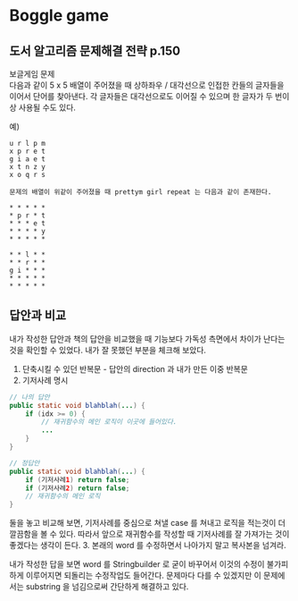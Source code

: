 # Boggle game
## 도서 알고리즘 문제해결 전략 p.150
보글게임 문제 \
다음과 같이 5 x 5 배열이 주어졌을 때 상하좌우 / 대각선으로 인접한 칸들의 글자들을 이어서 단어를 찾아낸다.
각 글자들은 대각선으로도 이어질 수 있으며 한 글자가 두 번이상 사용될 수도 있다.

예)

```
u r l p m
x p r e t
g i a e t
x t n z y
x o q r s

문제의 배열이 위같이 주어졌을 때 prettym girl repeat 는 다음과 같이 존재한다.

* * * * *
* p r * t
* * * e t
* * * * y
* * * * *

* * l * *
* * r * *
g i * * *
* * * * *
* * * * *
```

## 답안과 비교
내가 작성한 답안과 책의 답안을 비교했을 때 기능보다 가독성 측면에서 차이가 난다는 것을 확인할 수 있었다.
내가 잘 못했던 부분을 체크해 보았다.

1. 단축시킬 수 있던 반복문 - 답안의 direction 과 내가 만든 이중 반복문
2. 기저사례 명시
```java
// 나의 답안
public static void blahblah(...) {
    if (idx >= 0) {
        // 재귀함수의 메인 로직이 이곳에 들어있다.
        ...
    }
}

// 정답안
public static void blahblah(...) {
    if (기저사례1) return false;
    if (기저사례2) return false;
    // 재귀함수의 메인 로직
}
```
둘을 놓고 비교해 보면, 기저사례를 중심으로 쳐낼 case 를 쳐내고 로직을 적는것이 더 깔끔함을 볼 수 있다. 따라서 앞으로 재귀함수를 작성할 때 기저사례를 잘 가져가는 것이 좋겠다는 생각이 든다.
3. 본래의 word 를 수정하면서 나아가지 말고 복사본을 넘겨라.

내가 작성한 답을 보면 word 를 Stringbuilder 로 굳이 바꾸어서 이것의 수정이 불가피하게 이루어지면 되돌리는 수정작업도 들어간다. 문제마다 다를 수 있겠지만 이 문제에서는 substring 을 넘김으로써 간단하게 해결하고 있다.